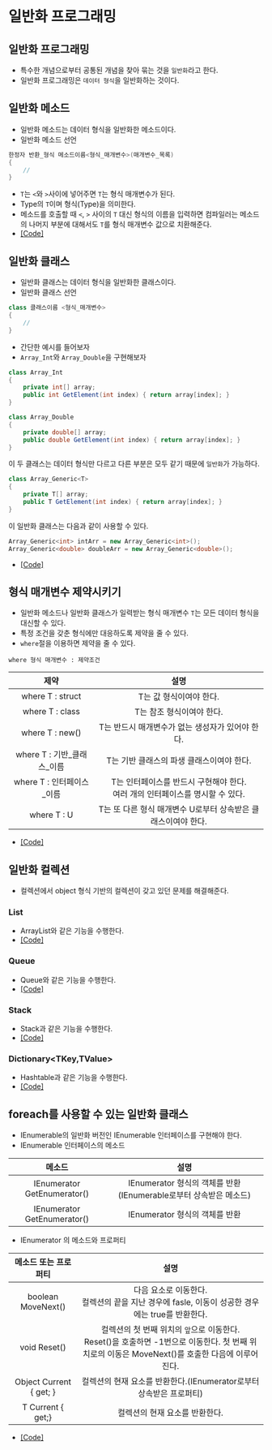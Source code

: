 # 일반화 프로그래밍

## 일반화 프로그래밍
* 특수한 개념으로부터 공통된 개념을 찾아 묶는 것을 `일반화`라고 한다.
* 일반화 프로그래밍은 `데이터 형식`을 일반화하는 것이다.

## 일반화 메소드
* 일반화 메소드는 데이터 형식을 일반화한 메소드이다.
* 일반화 메소드 선언
```c#
한정자 반환_형식 메소드이름<형식_매개변수>(매개변수_목록)
{
    //
}
```
* `T`는 `<`와 `>`사이에 넣어주면 `T`는 형식 매개변수가 된다.
* Type의 `T`이며 형식(Type)을 의미한다.
* 메소드를 호출할 때 `<`, `>` 사이의 `T` 대신 형식의 이름을 입력하면 컴파일러는 메소드의 나머지 부분에 대해서도 `T`를 형식 매개변수 값으로 치환해준다.
* [[Code]](/Code/Chapter11/CopyingArray.cs)

## 일반화 클래스
* 일반화 클래스는 데이터 형식을 일반화한 클래스이다.
* 일반화 클래스 선언
```c#
class 클래스이름 <형식_매개변수>
{
    //
}
```
* 간단한 예시를 들어보자
* `Array_Int`와 `Array_Double`을 구현해보자
```c#
class Array_Int
{
    private int[] array;
    public int GetElement(int index) { return array[index]; }
}

class Array_Double
{
    private double[] array;
    public double GetElement(int index) { return array[index]; }
}
```

이 두 클래스는 데이터 형식만 다르고 다른 부분은 모두 같기 때문에 `일반화`가 가능하다.

```c#
class Array_Generic<T>
{
    private T[] array;
    public T GetElement(int index) { return array[index]; }
}
```

이 일반화 클래스는 다음과 같이 사용할 수 있다.
```c#
Array_Generic<int> intArr = new Array_Generic<int>();
Array_Generic<double> doubleArr = new Array_Generic<double>();
```

* [[Code]](/Code/Chapter11/Generic.cs)

## 형식 매개변수 제약시키기
* 일반화 메소드나 일반화 클래스가 일력받는 형식 매개변수 `T`는 모든 데이터 형식을 대신할 수 있다.
* 특정 조건을 갖춘 형식에만 대응하도록 제약을 줄 수 있다.
* `where`절을 이용하면 제약을 줄 수 있다.

`where 형식 매개변수 : 제약조건`

|            제약            |                                       설명                                        |
| :------------------------: | :-------------------------------------------------------------------------------: |
|      where T : struct      |                              T는 값 형식이여야 한다.                              |
|      where T : class       |                             T는 참조 형식이여야 한다.                             |
|      where T : new()       |                 T는 반드시 매개변수가 없는 생성자가 있어야 한다.                  |
| where T : 기반_클래스_이름 |                     T는 기반 클래스의 파생 클래스이여야 한다.                     |
| where T : 인터페이스_이름  | T는 인터페이스를 반드시 구현해야 한다.<br> 여러 개의 인터페이스를 명시할 수 있다. |
|        where T : U         |           T는 또 다른 형식 매개변수 U로부터 상속받은 클래스이여야 한다.           |

* [[Code]](/Code/Chapter11/ConstraintsInTypeParameters.cs)

## 일반화 컬렉션
* 컬렉션에서 object 형식 기반의 컬렉션이 갖고 있던 문제를 해결해준다.

### List<T>
* ArrayList와 같은 기능을 수행한다.
* [[Code]](/Code/Chapter11/UsingGenericList.cs)


### Queue<T>
* Queue와 같은 기능을 수행한다.
* [[Code]](/Code/Chapter11/UsingGenericQueue.cs)


### Stack<T>
* Stack과 같은 기능을 수행한다.
* [[Code]](/Code/Chapter11/UsingGenericStack.cs)


### Dictionary<TKey,TValue>
* Hashtable과 같은 기능을 수행한다.
* [[Code]](/Code/Chapter11/UsingDictionary.cs)


## foreach를 사용할 수 있는 일반화 클래스
* IEnumerable의 일반화 버전인 IEnumerable<T> 인터페이스를 구현해야 한다.
* IEnumerable<T> 인터페이스의 메소드

|             메소드             |                               설명                                |
| :----------------------------: | :---------------------------------------------------------------: |
|  IEnumerator GetEnumerator()   | IEnumerator 형식의 객체를 반환(IEnumerable로부터 상속받은 메소드) |
| IEnumerator<T> GetEnumerator() |                 IEnumerator<T> 형식의 객체를 반환                 |

* IEnumerator<T> 의 메소드와 프로퍼티

|  메소드 또는 프로퍼티   |                                                                        설명                                                                        |
| :---------------------: | :------------------------------------------------------------------------------------------------------------------------------------------------: |
|   boolean MoveNext()    |                         다음 요소로 이동한다.<br>컬렉션의 끝을 지난 경우에 fasle, 이동이 성공한 경우에는 true를 반환한다.                          |
|      void Reset()       | 컬렉션의 첫 번째 위치의 `앞`으로 이동한다.<br>Reset()을 호출하면 -1번으로 이동한다. 첫 번째 위치로의 이동은 MoveNext()를 호출한 다음에 이루어진다. |
| Object Current { get; } |                                        컬렉션의 현재 요소를 반환한다.(IEnumerator로부터 상속받은 프로퍼티)                                         |
|    T Current { get;}    |                                                           컬렉션의 현재 요소를 반환한다.                                                           |

* [[Code]](/Code/Chapter11/EnumerableGeneric.cs)